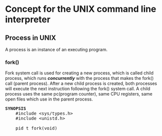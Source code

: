 <h1>Concept for the UNIX command line interpreter</h1>
<h2>Process in UNIX</h2>
<p>A process is an instance of an executing program. </p>
<h3>fork()</h3>
<p>Fork system call is used for creating a new process, which is called child process, 
which runs <b><i>concurrently</i></b> with the process that makes the fork() call (parent process). 
After a new child process is created, both processes will execute the next instruction 
following the fork() system call. A child process uses the same pc(program counter), 
same CPU registers, same open files which use in the parent process.</p>
<pre>
<b>SYNOPSIS</b>
	#include &ltsys/types.h&gt
	#include &ltunistd.h&gt<br>
	pid_t fork(void)
</pre>
